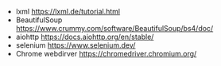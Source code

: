 - lxml
https://lxml.de/tutorial.html
- BeautifulSoup
https://www.crummy.com/software/BeautifulSoup/bs4/doc/
- aiohttp
https://docs.aiohttp.org/en/stable/
- selenium
https://www.selenium.dev/
- Chrome webdirver
https://chromedriver.chromium.org/

 